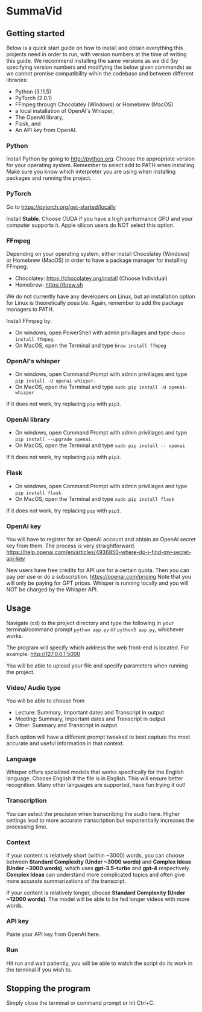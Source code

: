 # SummaVid

## Getting started

Below is a quick start guide on how to install and obtain everything this projects need in order to run, with version numbers at the time of writing this guide. We recommend installing the same versions as we did (by specifying version numbers and modifying the below given commands) as we cannot promise compatibility wihin the codebase and between different libraries:

- Python (3.11.5)
- PyTorch (2.0.1)
- FFmpeg through Chocolatey (Windows) or Homebrew (MacOS)
- a local installation of OpenAI's Whisper,
- The OpenAI library,
- Flask, and
- An API key from OpenAI.

### Python

Install Python by going to http://python.org. Choose the appropriate version for your operating system. Remember to select add to PATH when installing.
Make sure you know which interpreter you are using when installing packages and running the project.

### PyTorch

Go to https://pytorch.org/get-started/locally

Install **Stable**. Choose CUDA if you have a high performance GPU and your computer supports it. Apple silicon users do NOT select this option.

### FFmpeg

Depending on your operating system, either install Chocolatey (Windows) or Homebrew (MacOS) in order to have a package manager for installing FFmpeg.

- Chocolatey: https://chocolatey.org/install (Choose Individual)
- Homebrew: https://brew.sh

We do not currently have any developers on Linux, but an installation option for Linux is theoretically possible.
Again, remember to add the package managers to PATH.

Install FFmpeg by:

- On windows, open PowerShell with admin privillages and type `choco install ffmpeg`.
- On MacOS, open the Terminal and type `brew install ffmpeg `

### OpenAI's whisper

- On windows, open Command Prompt with admin privillages and type `pip install -U openai-whisper`.
- On MacOS, open the Terminal and type `sudo pip install -U openai-whisper `

If it does not work, try replacing `pip` with `pip3`.

### OpenAI library

- On windows, open Command Prompt with admin privillages and type `pip install --upgrade openai`.
- On MacOS, open the Terminal and type `sudo pip install -- openai `

If it does not work, try replacing `pip` with `pip3`.

### Flask

- On windows, open Command Prompt with admin privillages and type `pip install flask`.
- On MacOS, open the Terminal and type `sudo pip install flask `

If it does not work, try replacing `pip` with `pip3`.

### OpenAI key

You will have to register for an OpenAI account and obtain an OpenAI secret key from them. The process is very straightforward.
https://help.openai.com/en/articles/4936850-where-do-i-find-my-secret-api-key

New users have free credits for API use for a certain quota. Then you can pay per use or do a subscription.
https://openai.com/pricing
Note that you will only be paying for GPT prices. Whisper is running locally and you will NOT be charged by the Whisper API.

## Usage

Navigate (cd) to the project directory and type the following in your terminal/command prompt
`python app.py` or `python3 app.py`, whichever works.

The program will specify which address the web front-end is located. For example: http://127.0.0.1:5000

You will be able to upload your file and specify parameters when running the project.

### Video/ Audio type

You will be able to choose from

- Lecture: Summary, Important dates and Transcript in output
- Meeting: Summary, Important dates and Transcript in output
- Other: Summary and Transcript in output

Each option will have a different prompt tweaked to best capture the most accurate and useful information in that context.

### Language

Whisper offers spcialized models that works specifically for the English language. Choose English if the file is in English. This will ensure better recognition. Many other languages are supported, have fun trying it out!

### Transcription

You can select the precision when transcribing the audio here. Higher settings lead to more accurate transcription but exponentially increases the processing time.

### Context

If your content is relatively short (within ~3000) words, you can choose between **Standard Complexity (Under ~3000 words)** and **Complex Ideas (Under ~3000 words)**, which uses **gpt-3.5-turbo** and **gpt-4** respectively. **Complex Ideas** can understand more complicated topics and often give more accurate summarizations of the transcript.

If your content is relatively longer, choose **Standard Complexity (Under ~12000 words)**. The model will be able to be fed longer videos with more words.

### API key

Paste your API key from OpenAI here.

### Run

Hit run and wait patiently, you will be able to watch the script do its work in the terminal if you wish to.

## Stopping the program

Simply close the terminal or command prompt or hit Ctrl+C.
